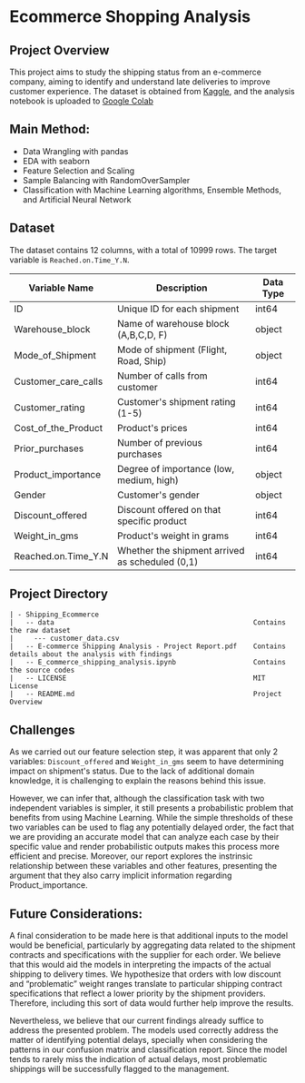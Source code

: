# Ecommerce Shopping Analysis

## Project Overview
This project aims to study the shipping status from an e-commerce company, aiming to identify and understand late deliveries to improve customer experience. The dataset is obtained from [Kaggle](https://www.kaggle.com/prachi13/customer-analytics), and the analysis notebook is uploaded to [Google Colab](https://colab.research.google.com/drive/1hDEyXAiuXt_i9HjGRUrbZea3SSEiO4mk?authuser=1#scrollTo=rC5cFzL69ZxK)

## Main Method:
- Data Wrangling with pandas
- EDA with seaborn
- Feature Selection and Scaling
- Sample Balancing with RandomOverSampler
- Classification with Machine Learning algorithms, Ensemble Methods, and Artificial Neural Network

## Dataset
The dataset contains 12 columns, with a total of 10999 rows. The target variable is ```Reached.on.Time_Y.N```.

Variable Name | Description | Data Type
--- | --- | ---
ID                  | Unique ID for each shipment |  int64 
Warehouse_block     | Name of warehouse block (A,B,C,D, F) | object
Mode_of_Shipment    | Mode of shipment (Flight, Road, Ship) |  object
Customer_care_calls | Number of calls from customer | int64 
Customer_rating     | Customer's shipment rating (1-5) |  int64 
Cost_of_the_Product | Product's prices |  int64 
Prior_purchases     | Number of previous purchases |  int64 
Product_importance  | Degree of importance (low, medium, high) |  object
Gender              | Customer's gender |  object
Discount_offered    | Discount offered on that specific product |  int64 
Weight_in_gms       | Product's weight in grams |   int64 
Reached.on.Time_Y.N | Whether the shipment arrived as scheduled (0,1) |   int64

## Project Directory
```
| - Shipping_Ecommerce                                        
|   -- data                                                 Contains the raw dataset 
|     --- customer_data.csv
|   -- E-commerce Shipping Analysis - Project Report.pdf    Contains details about the analysis with findings
|   -- E_commerce_shipping_analysis.ipynb                   Contains the source codes
|   -- LICENSE                                              MIT License
|   -- README.md                                            Project Overview
```

## Challenges
As we carried out our feature selection step, it was apparent that only 2 variables: ```Discount_offered``` and ```Weight_in_gms``` seem to have determining impact on shipment's status. Due to the lack of additional domain knowledge, it is challenging to explain the reasons behind this issue.

However, we can infer that, although the classification task with two independent variables is simpler, it still presents a probabilistic problem that benefits from using Machine Learning. While the simple thresholds of these two variables can be used to flag any potentially delayed order, the fact that we are providing an accurate model that can analyze each case by their specific value and render probabilistic outputs makes this process more efficient and precise. Moreover, our report explores the instrinsic relationship between these variables and other features, presenting the argument that they also carry implicit information regarding Product_importance. 

## Future Considerations:
A final consideration to be made here is that additional inputs to the model would be beneficial, particularly by aggregating data related to the shipment contracts and specifications with the supplier for each order. We believe that this would aid the models in interpreting the impacts of the actual shipping to delivery times. We hypothesize that orders with low discount and “problematic” weight ranges translate to particular shipping contract specifications that reflect a lower priority by the shipment providers. Therefore, including this sort of data would further help improve the results. 

Nevertheless, we believe that our current findings already suffice to address the presented problem. The models used correctly address the matter of identifying potential delays, specially when considering the patterns in our confusion matrix and classification report. Since the model tends to rarely miss the indication of actual delays, most problematic shippings will be successfully flagged to the management.
